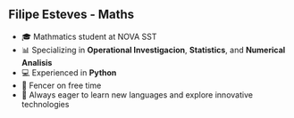 ## Filipe Esteves - Maths

- 🎓 Mathmatics student at NOVA SST
- 📊 Specializing in **Operational Investigacion**, **Statistics**, and **Numerical Analisis**
- 💻 Experienced in **Python**
- 🤺 Fencer on free time
- 🌱 Always eager to learn new languages and explore innovative technologies
